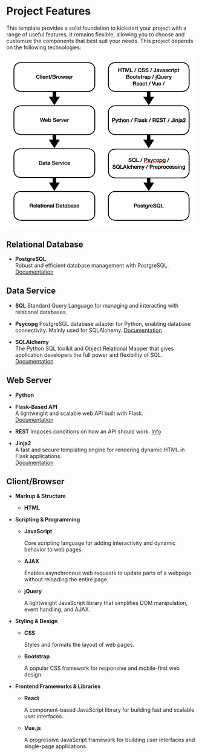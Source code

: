 # Project Features

This template provides a solid foundation to kickstart your project with a range of useful features. It remains flexible, allowing you to choose and customize the components that best suit your needs. This project depends on the following technologies:

![Tech Stack](./images/stack.png)

## Relational Database

- **PostgreSQL**  
    Robust and efficient database management with PostgreSQL. 
    [Documentation](https://www.postgresql.org/docs/current/)

## Data Service

- **SQL** 
    Standard Query Language for managing and interacting with relational databases.  

- **Psycopg**
    PostgreSQL database adapter for Python, enabling database connectivity. Mainly used for SQLAlchemy.
    [Documentation](https://www.psycopg.org/docs/)


- **SQLAlchemy**  
    The Python SQL toolkit and Object Relational Mapper that gives application developers the full power and flexibility of SQL.
    [Documentation](https://docs.sqlalchemy.org/en/20/)

## Web Server

- **Python**  

- **Flask-Based API**  
    A lightweight and scalable web API built with Flask.  
    [Documentation](https://flask.palletsprojects.com/en/stable/)

- **REST** 
    Imposes conditions on how an API should work.
    [Info](https://aws.amazon.com/what-is/restful-api/)

- **Jinja2**  
  A fast and secure templating engine for rendering dynamic HTML in Flask applications.  
  [Documentation](https://jinja.palletsprojects.com/en/latest/)


## Client/Browser

- **Markup & Structure**  
  - **HTML**  

- **Scripting & Programming**  
    - **JavaScript** 

        Core scripting language for adding interactivity and dynamic behavior to web pages. 
     
    - **AJAX**
        
        Enables asynchronous web requests to update parts of a webpage without reloading the entire page.  

    - **jQuery**

        A lightweight JavaScript library that simplifies DOM manipulation, event handling, and AJAX. 

- **Styling & Design**  
    - **CSS**
  
        Styles and formats the layout of web pages.  
    - **Bootstrap** 
        
        A popular CSS framework for responsive and mobile-first web design.  

- **Frontend Frameworks & Libraries**  
    - **React** 

        A component-based JavaScript library for building fast and scalable user interfaces.  
    - **Vue.js**

        A progressive JavaScript framework for building user interfaces and single-page applications.  

